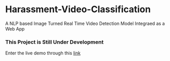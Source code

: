 # Harassment-Video-Classification
A NLP based Image Turned Real Time Video Detection Model Integraed as a Web App
<h3>This Project is Still Under Development</h3>

Enter the live demo through this <a href = "https://65e2320372ff4c12f8225ac4--symphonious-puffpuff-714cc5.netlify.app/">link</a>
